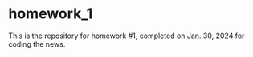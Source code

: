 # homework_1
 This is the repository for homework #1, completed on Jan. 30, 2024 for coding the news.
